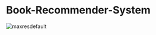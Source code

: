 # Book-Recommender-System

![maxresdefault](https://user-images.githubusercontent.com/67580321/171870585-cf2ffd87-136d-4121-8f37-fef2bbb50cae.jpg)

